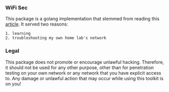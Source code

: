 ### WiFi Sec 
This package is a golang implementation that stemmed from reading
this
[article](https://mrncciew.com/2014/08/16/decrypt-wpa2-psk-using-wireshark/). It served two reasons:

	1. learning
	2. troubleshooting my own home lab's network

### Legal 
This package does not promote or encourage unlawful hacking.
Therefore, it should not be used for any other purpose, other than for penetration
testing on your own network or any network that you have explicit access to.
Any damage or unlawful action that may occur while using this toolkit is on you!
